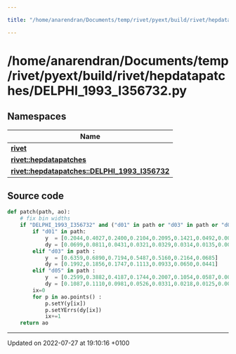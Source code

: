 ```yaml
---

title: "/home/anarendran/Documents/temp/rivet/pyext/build/rivet/hepdatapatches/DELPHI_1993_I356732.py"

---
```


# /home/anarendran/Documents/temp/rivet/pyext/build/rivet/hepdatapatches/DELPHI_1993_I356732.py



## Namespaces

| Name           |
| -------------- |
| **[rivet](http://example.org/namespaces/namespacerivet/)**  |
| **[rivet::hepdatapatches](http://example.org/namespaces/namespacerivet_1_1hepdatapatches/)**  |
| **[rivet::hepdatapatches::DELPHI_1993_I356732](http://example.org/namespaces/namespacerivet_1_1hepdatapatches_1_1delphi__1993__i356732/)**  |




## Source code

```python
def patch(path, ao):
    # fix bin widths
    if "DELPHI_1993_I356732" and ("d01" in path or "d03" in path or "d05" in path):
        if "d01" in path: 
            y  = [0.2044,0.4027,0.2400,0.2104,0.2095,0.1421,0.0492,0.0051]
            dy = [0.0699,0.0811,0.0431,0.0321,0.0329,0.0314,0.0135,0.0063]
        elif "d03" in path :
            y  = [0.6359,0.6890,0.7194,0.5487,0.5160,0.2164,0.0685]
            dy = [0.1992,0.1856,0.1747,0.1113,0.0933,0.0650,0.0441]
        elif "d05" in path :
            y  = [0.2599,0.3882,0.4187,0.1744,0.2007,0.1054,0.0587,0.0073]
            dy = [0.1087,0.1110,0.0981,0.0526,0.0331,0.0218,0.0125,0.0056]
        ix=0
        for p in ao.points() :
            p.setY(y[ix])
            p.setYErrs(dy[ix])
            ix+=1
    return ao
```


-------------------------------

Updated on 2022-07-27 at 19:10:16 +0100
